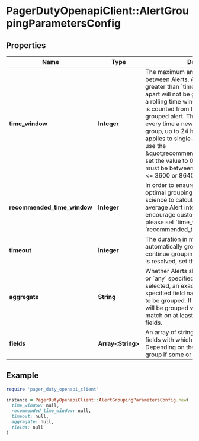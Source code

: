 # PagerDutyOpenapiClient::AlertGroupingParametersConfig

## Properties

| Name | Type | Description | Notes |
| ---- | ---- | ----------- | ----- |
| **time_window** | **Integer** | The maximum amount of time allowed between Alerts. Any Alerts arriving greater than &#x60;time_window&#x60; seconds apart will not be grouped together. This is a rolling time window up to 24 hours and is counted from the most recently grouped alert. The window is extended every time a new alert is added to the group, up to 24 hours (24 hours only applies to single-service settings). To use the \&quot;recommended_time_window,\&quot; set the value to 0, otherwise the value must be between 300 &lt;&#x3D; time_window &lt;&#x3D; 3600 or 86400(i.e. 24 hours). | [optional] |
| **recommended_time_window** | **Integer** | In order to ensure your Service has the optimal grouping window, we use data science to calculate your Service&#x60;s average Alert inter-arrival time. We encourage customer&#x60;s to use this value, please set &#x60;time_window&#x60; to 0 to use the &#x60;recommended_time_window&#x60;. | [optional][readonly] |
| **timeout** | **Integer** | The duration in minutes within which to automatically group incoming Alerts.  To continue grouping Alerts until the Incident is resolved, set this value to 0. | [optional] |
| **aggregate** | **String** | Whether Alerts should be grouped if &#x60;all&#x60; or &#x60;any&#x60; specified fields match. If &#x60;all&#x60; is selected, an exact match on every specified field name must occur for Alerts to be grouped. If &#x60;any&#x60; is selected, Alerts will be grouped when there is an exact match on at least one of the specified fields. | [optional] |
| **fields** | **Array&lt;String&gt;** | An array of strings which represent the fields with which to group against. Depending on the aggregate, Alerts will group if some or all the fields match. | [optional] |

## Example

```ruby
require 'pager_duty_openapi_client'

instance = PagerDutyOpenapiClient::AlertGroupingParametersConfig.new(
  time_window: null,
  recommended_time_window: null,
  timeout: null,
  aggregate: null,
  fields: null
)
```

